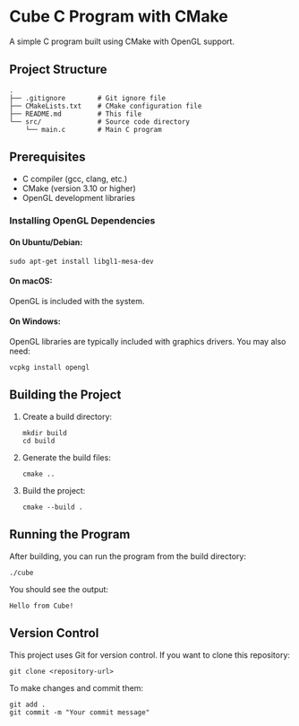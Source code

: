 # Cube C Program with CMake

A simple C program built using CMake with OpenGL support.

## Project Structure

```
.
├── .gitignore        # Git ignore file
├── CMakeLists.txt    # CMake configuration file
├── README.md         # This file
└── src/              # Source code directory
    └── main.c        # Main C program
```

## Prerequisites

- C compiler (gcc, clang, etc.)
- CMake (version 3.10 or higher)
- OpenGL development libraries

### Installing OpenGL Dependencies

#### On Ubuntu/Debian:
```
sudo apt-get install libgl1-mesa-dev
```

#### On macOS:
OpenGL is included with the system.

#### On Windows:
OpenGL libraries are typically included with graphics drivers. You may also need:
```
vcpkg install opengl
```

## Building the Project

1. Create a build directory:
   ```
   mkdir build
   cd build
   ```

2. Generate the build files:
   ```
   cmake ..
   ```

3. Build the project:
   ```
   cmake --build .
   ```

## Running the Program

After building, you can run the program from the build directory:

```
./cube
```

You should see the output:
```
Hello from Cube!
```

## Version Control

This project uses Git for version control. If you want to clone this repository:

```
git clone <repository-url>
```

To make changes and commit them:

```
git add .
git commit -m "Your commit message"
```